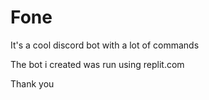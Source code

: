 # Fone
It's a cool discord bot with a lot of commands

The bot i created was run using replit.com

Thank you 
